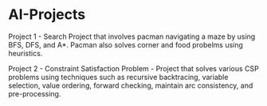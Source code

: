 # AI-Projects
Project 1 - Search Project that involves pacman navigating a maze by using BFS, DFS, and A*. Pacman also solves corner and food probelms using heuristics.

Project 2 - Constraint Satisfaction Problem - Project that solves various CSP problems using techniques such as recursive backtracing, variable selection, value ordering, forward checking, maintain arc consistency, and pre-processing.
